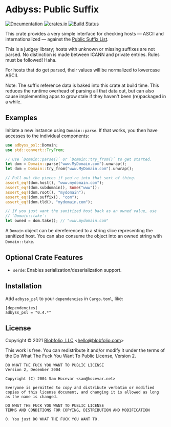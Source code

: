 # Adbyss: Public Suffix

[![Documentation](https://docs.rs/adbyss_psl/badge.svg)](https://docs.rs/adbyss_psl/)
[![crates.io](https://img.shields.io/crates/v/adbyss_psl.svg)](https://crates.io/crates/adbyss_psl)
[![Build Status](https://github.com/Blobfolio/adbyss/workflows/Build/badge.svg)](https://github.com/Blobfolio/adbyss/actions)

This crate provides a very simple interface for checking hosts — ASCII and internationalized — against the [Public Suffix List](https://publicsuffix.org/list/).

This is a judgey library; hosts with unknown or missing suffixes are not parsed. No distinction is made between ICANN and private entries. Rules must be followed! Haha.

For hosts that do get parsed, their values will be normalized to lowercase ASCII.

Note: The suffix reference data is baked into this crate at build time. This reduces the runtime overhead of parsing all that data out, but can also cause implementing apps to grow stale if they haven't been (re)packaged in a while.



## Examples

Initiate a new instance using `Domain::parse`. If that works, you then have accesses to the individual components:

```rust
use adbyss_psl::Domain;
use std::convert::TryFrom;

// Use `Domain::parse()` or `Domain::try_from()` to get started.
let dom = Domain::parse("www.MyDomain.com").unwrap();
let dom = Domain::try_from("www.MyDomain.com").unwrap();

// Pull out the pieces if you're into that sort of thing.
assert_eq!(dom.host(), "www.mydomain.com");
assert_eq!(dom.subdomain(), Some("www"));
assert_eq!(dom.root(), "mydomain");
assert_eq!(dom.suffix(), "com");
assert_eq!(dom.tld(), "mydomain.com");

// If you just want the sanitized host back as an owned value, use
// `Domain::take`:
let owned = dom.take(); // "www.mydomain.com"
```

A `Domain` object can be dereferenced to a string slice representing the sanitized host. You can also consume the object into an owned string with `Domain::take`.



## Optional Crate Features

* `serde`: Enables serialization/deserialization support.



## Installation

Add `adbyss_psl` to your `dependencies` in `Cargo.toml`, like:

```
[dependencies]
adbyss_psl = "0.4.*"
```



## License

Copyright © 2021 [Blobfolio, LLC](https://blobfolio.com) &lt;hello@blobfolio.com&gt;

This work is free. You can redistribute it and/or modify it under the terms of the Do What The Fuck You Want To Public License, Version 2.

    DO WHAT THE FUCK YOU WANT TO PUBLIC LICENSE
    Version 2, December 2004
    
    Copyright (C) 2004 Sam Hocevar <sam@hocevar.net>
    
    Everyone is permitted to copy and distribute verbatim or modified
    copies of this license document, and changing it is allowed as long
    as the name is changed.
    
    DO WHAT THE FUCK YOU WANT TO PUBLIC LICENSE
    TERMS AND CONDITIONS FOR COPYING, DISTRIBUTION AND MODIFICATION
    
    0. You just DO WHAT THE FUCK YOU WANT TO.
